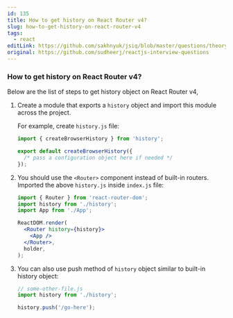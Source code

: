 ```yaml
---
id: 135
title: How to get history on React Router v4?
slug: how-to-get-history-on-react-router-v4
tags:
  - react
editLink: https://github.com/sakhnyuk/jsiq/blob/master/questions/theory/react/135.md
original: https://github.com/sudheerj/reactjs-interview-questions
---
```


### How to get history on React Router v4?

Below are the list of steps to get history object on React Router v4,

1. Create a module that exports a `history` object and import this module across the project.

   For example, create `history.js` file:

   ```javascript
   import { createBrowserHistory } from 'history';

   export default createBrowserHistory({
     /* pass a configuration object here if needed */
   });
   ```

2. You should use the `<Router>` component instead of built-in routers. Imported the above `history.js` inside `index.js` file:

   ```jsx
   import { Router } from 'react-router-dom';
   import history from './history';
   import App from './App';

   ReactDOM.render(
     <Router history={history}>
       <App />
     </Router>,
     holder,
   );
   ```

3. You can also use push method of `history` object similar to built-in history object:

   ```javascript
   // some-other-file.js
   import history from './history';

   history.push('/go-here');
   ```